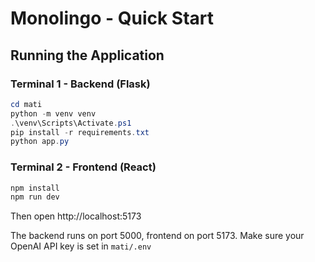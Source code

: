 # Monolingo - Quick Start

## Running the Application

### Terminal 1 - Backend (Flask)

```powershell
cd mati
python -m venv venv
.\venv\Scripts\Activate.ps1
pip install -r requirements.txt
python app.py
```

### Terminal 2 - Frontend (React)

```powershell
npm install
npm run dev
```

Then open http://localhost:5173

The backend runs on port 5000, frontend on port 5173.
Make sure your OpenAI API key is set in `mati/.env`
